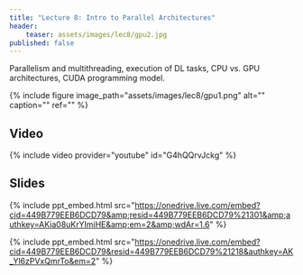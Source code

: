```yaml
---
title: "Lecture 8: Intro to Parallel Architectures"
header:
    teaser: assets/images/lec8/gpu2.jpg
published: false
---
```


Parallelism and multithreading, execution of DL tasks, CPU vs. GPU architectures, CUDA programming model.

{% include figure image_path="assets/images/lec8/gpu1.png" alt="" caption="" ref="" %}

## Video

{% include video provider="youtube" id="G4hQQrvJckg" %}

## Slides

{% include ppt_embed.html src="https://onedrive.live.com/embed?cid=449B779EEB6DCD79&amp;resid=449B779EEB6DCD79%21301&amp;authkey=AKia08uKrYImiHE&amp;em=2&amp;wdAr=1.6" %}

{% include ppt_embed.html src="https://onedrive.live.com/embed?cid=449B779EEB6DCD79&resid=449B779EEB6DCD79%21218&authkey=AK_Yl6zPVxQmrTo&em=2" %}

